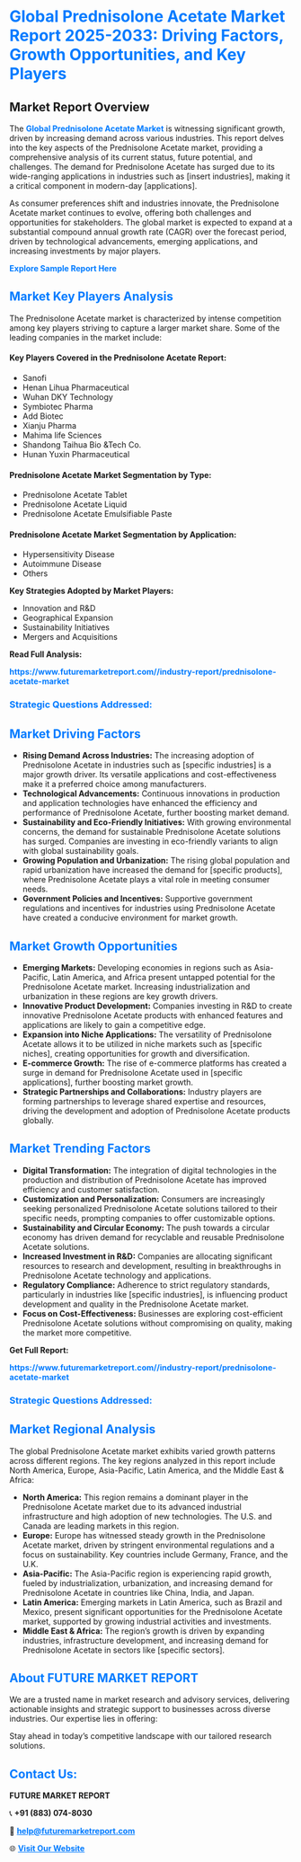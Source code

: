 <h1 style="color: #007BFF;">Global Prednisolone Acetate Market Report 2025-2033: Driving Factors, Growth Opportunities, and Key Players</h1>

<section id="overview">
<h2>Market Report Overview</h2>
<p>The <a href="https://www.futuremarketreport.com//industry-report/prednisolone-acetate-market" style="color: #007BFF; text-decoration: none;"><strong>Global Prednisolone Acetate Market</strong></a> is witnessing significant growth, driven by increasing demand across various industries. This report delves into the key aspects of the Prednisolone Acetate market, providing a comprehensive analysis of its current status, future potential, and challenges. The demand for Prednisolone Acetate has surged due to its wide-ranging applications in industries such as [insert industries], making it a critical component in modern-day [applications].</p>
<p>As consumer preferences shift and industries innovate, the Prednisolone Acetate market continues to evolve, offering both challenges and opportunities for stakeholders. The global market is expected to expand at a substantial compound annual growth rate (CAGR) over the forecast period, driven by technological advancements, emerging applications, and increasing investments by major players.</p>
</section>

<section id="overview">
<p><a href="https://www.futuremarketreport.com//request-sample/reportId=64673" style="color: #007BFF; text-decoration: none;"><strong>Explore Sample Report Here</strong></a></p>
</section>

<section id="key-players">
<h2 style="color: #007BFF;">Market Key Players Analysis</h2>
<p>The Prednisolone Acetate market is characterized by intense competition among key players striving to capture a larger market share. Some of the leading companies in the market include:</p>
<h4>Key Players Covered in the Prednisolone Acetate Report:</h4>
<ul><li>Sanofi</li><li>Henan Lihua Pharmaceutical</li><li>Wuhan DKY Technology</li><li>Symbiotec Pharma</li><li>Add Biotec</li><li>Xianju Pharma</li><li>Mahima life Sciences</li><li>Shandong Taihua Bio &amp;Tech Co.</li><li>Hunan Yuxin Pharmaceutical</li></ul>
<h4>Prednisolone Acetate Market Segmentation by Type:</h4>
<ul><li>Prednisolone Acetate Tablet</li><li>Prednisolone Acetate Liquid</li><li>Prednisolone Acetate Emulsifiable Paste</li></ul>

<h4>Prednisolone Acetate Market Segmentation by Application:</h4>
<ul><li>Hypersensitivity Disease</li><li>Autoimmune Disease</li><li>Others</li></ul>
<p><strong>Key Strategies Adopted by Market Players:</strong></p>
<ul>
<li>Innovation and R&D</li>
<li>Geographical Expansion</li>
<li>Sustainability Initiatives</li>
<li>Mergers and Acquisitions</li>
</ul>
</section>

<section>
<p><strong>Read Full Analysis: </strong></p><a href="https://www.futuremarketreport.com//industry-report/prednisolone-acetate-market" style="color: #007BFF; text-decoration: none;"><strong>https://www.futuremarketreport.com//industry-report/prednisolone-acetate-market</strong></a>
<h3 style="color: #007BFF;">Strategic Questions Addressed:</h3>
</section>

<section id="driving-factors">
<h2 style="color: #007BFF;">Market Driving Factors</h2>
<ul>
<li><strong>Rising Demand Across Industries:</strong> The increasing adoption of Prednisolone Acetate in industries such as [specific industries] is a major growth driver. Its versatile applications and cost-effectiveness make it a preferred choice among manufacturers.</li>
<li><strong>Technological Advancements:</strong> Continuous innovations in production and application technologies have enhanced the efficiency and performance of Prednisolone Acetate, further boosting market demand.</li>
<li><strong>Sustainability and Eco-Friendly Initiatives:</strong> With growing environmental concerns, the demand for sustainable Prednisolone Acetate solutions has surged. Companies are investing in eco-friendly variants to align with global sustainability goals.</li>
<li><strong>Growing Population and Urbanization:</strong> The rising global population and rapid urbanization have increased the demand for [specific products], where Prednisolone Acetate plays a vital role in meeting consumer needs.</li>
<li><strong>Government Policies and Incentives:</strong> Supportive government regulations and incentives for industries using Prednisolone Acetate have created a conducive environment for market growth.</li>
</ul>
</section>

<section id="growth-opportunities">
<h2 style="color: #007BFF;">Market Growth Opportunities</h2>
<ul>
<li><strong>Emerging Markets:</strong> Developing economies in regions such as Asia-Pacific, Latin America, and Africa present untapped potential for the Prednisolone Acetate market. Increasing industrialization and urbanization in these regions are key growth drivers.</li>
<li><strong>Innovative Product Development:</strong> Companies investing in R&D to create innovative Prednisolone Acetate products with enhanced features and applications are likely to gain a competitive edge.</li>
<li><strong>Expansion into Niche Applications:</strong> The versatility of Prednisolone Acetate allows it to be utilized in niche markets such as [specific niches], creating opportunities for growth and diversification.</li>
<li><strong>E-commerce Growth:</strong> The rise of e-commerce platforms has created a surge in demand for Prednisolone Acetate used in [specific applications], further boosting market growth.</li>
<li><strong>Strategic Partnerships and Collaborations:</strong> Industry players are forming partnerships to leverage shared expertise and resources, driving the development and adoption of Prednisolone Acetate products globally.</li>
</ul>
</section>

<section id="trending-factors">
<h2 style="color: #007BFF;">Market Trending Factors</h2>
<ul>
<li><strong>Digital Transformation:</strong> The integration of digital technologies in the production and distribution of Prednisolone Acetate has improved efficiency and customer satisfaction.</li>
<li><strong>Customization and Personalization:</strong> Consumers are increasingly seeking personalized Prednisolone Acetate solutions tailored to their specific needs, prompting companies to offer customizable options.</li>
<li><strong>Sustainability and Circular Economy:</strong> The push towards a circular economy has driven demand for recyclable and reusable Prednisolone Acetate solutions.</li>
<li><strong>Increased Investment in R&D:</strong> Companies are allocating significant resources to research and development, resulting in breakthroughs in Prednisolone Acetate technology and applications.</li>
<li><strong>Regulatory Compliance:</strong> Adherence to strict regulatory standards, particularly in industries like [specific industries], is influencing product development and quality in the Prednisolone Acetate market.</li>
<li><strong>Focus on Cost-Effectiveness:</strong> Businesses are exploring cost-efficient Prednisolone Acetate solutions without compromising on quality, making the market more competitive.</li>
</ul>
</section>

<section>
<p><strong>Get Full Report: </strong></p><a href="https://www.futuremarketreport.com//industry-report/prednisolone-acetate-market" style="color: #007BFF; text-decoration: none;"><strong>https://www.futuremarketreport.com//industry-report/prednisolone-acetate-market</strong></a>
<h3 style="color: #007BFF;">Strategic Questions Addressed:</h3>
</section>


<section id="regional-analysis">
<h2 style="color: #007BFF;">Market Regional Analysis</h2>
<p>The global Prednisolone Acetate market exhibits varied growth patterns across different regions. The key regions analyzed in this report include North America, Europe, Asia-Pacific, Latin America, and the Middle East & Africa:</p>
<ul>
<li><strong>North America:</strong> This region remains a dominant player in the Prednisolone Acetate market due to its advanced industrial infrastructure and high adoption of new technologies. The U.S. and Canada are leading markets in this region.</li>
<li><strong>Europe:</strong> Europe has witnessed steady growth in the Prednisolone Acetate market, driven by stringent environmental regulations and a focus on sustainability. Key countries include Germany, France, and the U.K.</li>
<li><strong>Asia-Pacific:</strong> The Asia-Pacific region is experiencing rapid growth, fueled by industrialization, urbanization, and increasing demand for Prednisolone Acetate in countries like China, India, and Japan.</li>
<li><strong>Latin America:</strong> Emerging markets in Latin America, such as Brazil and Mexico, present significant opportunities for the Prednisolone Acetate market, supported by growing industrial activities and investments.</li>
<li><strong>Middle East & Africa:</strong> The region’s growth is driven by expanding industries, infrastructure development, and increasing demand for Prednisolone Acetate in sectors like [specific sectors].</li>
</ul>
</section>

<footer>
<h2 style="color: #007BFF;">About FUTURE MARKET REPORT</h2>
<p>We are a trusted name in market research and advisory services, delivering actionable insights and strategic support to businesses across diverse industries. Our expertise lies in offering:</p>

<p>Stay ahead in today’s competitive landscape with our tailored research solutions.</p>

<h2 style="color: #007BFF;">Contact Us:</h2>
<p><strong>FUTURE MARKET REPORT</strong></p>
<p>📞 <strong>+91 (883) 074-8030</strong></p>
<p>📧 <strong><a href="mailto:help@futuremarketreport.com" style="color: #007BFF;">help@futuremarketreport.com</a></strong></p>
<p>🌐 <strong><a href="https://www.futuremarketreport.com/" style="color: #007BFF;">Visit Our Website</a></strong></p>
</footer>